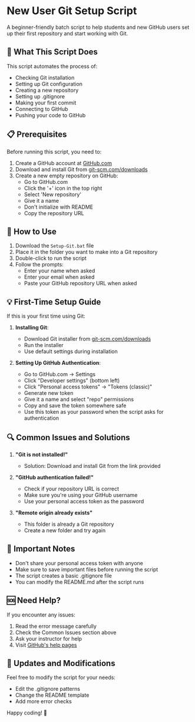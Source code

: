 # New User Git Setup Script

A beginner-friendly batch script to help students and new GitHub users set up their first repository and start working with Git.

## 🚀 What This Script Does

This script automates the process of:
- Checking Git installation
- Setting up Git configuration
- Creating a new repository
- Setting up .gitignore
- Making your first commit
- Connecting to GitHub
- Pushing your code to GitHub

## 📋 Prerequisites

Before running this script, you need to:

1. Create a GitHub account at [GitHub.com](https://github.com)
2. Download and install Git from [git-scm.com/downloads](https://git-scm.com/downloads)
3. Create a new empty repository on GitHub:
   - Go to GitHub.com
   - Click the '+' icon in the top right
   - Select 'New repository'
   - Give it a name
   - Don't initialize with README
   - Copy the repository URL

## 🔧 How to Use

1. Download the `Setup-Git.bat` file
2. Place it in the folder you want to make into a Git repository
3. Double-click to run the script
4. Follow the prompts:
   - Enter your name when asked
   - Enter your email when asked
   - Paste your GitHub repository URL when asked

## 💡 First-Time Setup Guide

If this is your first time using Git:

1. **Installing Git**:
   - Download Git installer from [git-scm.com/downloads](https://git-scm.com/downloads)
   - Run the installer
   - Use default settings during installation

2. **Setting Up GitHub Authentication**:
   - Go to GitHub.com → Settings
   - Click "Developer settings" (bottom left)
   - Click "Personal access tokens" → "Tokens (classic)"
   - Generate new token
   - Give it a name and select "repo" permissions
   - Copy and save the token somewhere safe
   - Use this token as your password when the script asks for authentication

## 🔍 Common Issues and Solutions

1. **"Git is not installed!"**
   - Solution: Download and install Git from the link provided

2. **"GitHub authentication failed!"**
   - Check if your repository URL is correct
   - Make sure you're using your GitHub username
   - Use your personal access token as the password

3. **"Remote origin already exists"**
   - This folder is already a Git repository
   - Create a new folder and try again

## 📝 Important Notes

- Don't share your personal access token with anyone
- Make sure to save important files before running the script
- The script creates a basic .gitignore file
- You can modify the README.md after the script runs

## 🆘 Need Help?

If you encounter any issues:
1. Read the error message carefully
2. Check the Common Issues section above
3. Ask your instructor for help
4. Visit [GitHub's help pages](https://docs.github.com/en)

## 🔄 Updates and Modifications

Feel free to modify the script for your needs:
- Edit the .gitignore patterns
- Change the README template
- Add more error checks

Happy coding! 🎉
